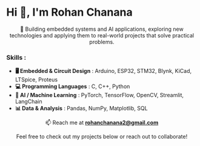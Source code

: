 <h1 align="left">Hi 👋, I'm Rohan Chanana</h1>

<p align="center">🔭 Building embedded systems and AI applications, exploring new technologies and applying them to real-world projects that solve practical problems.</p>

<h3>Skills :</h3>

- **🖥️ Embedded & Circuit Design** : Arduino, ESP32, STM32, Blynk, KiCad, LTSpice, Proteus  
- **💻 Programming Languages** : C, C++, Python  
- **🤖 AI / Machine Learning** : PyTorch, TensorFlow, OpenCV, Streamlit, LangChain  
- **📊 Data & Analysis** : Pandas, NumPy, Matplotlib, SQL  

<p align="center">📫 Reach me at <strong><a href="mailto:rohanchanana2@gmail.com">rohanchanana2@gmail.com</a></strong></p>

<p align="center">Feel free to check out my projects below or reach out to collaborate!</p>
